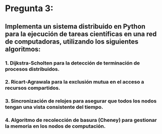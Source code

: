 # Pregunta 3:
## Implementa un sistema distribuido en Python para la ejecución de tareas científicas en una red de computadoras, utilizando los siguientes algoritmos:
### 1. Dijkstra-Scholten para la detección de terminación de procesos distribuidos.
### 2. Ricart-Agrawala para la exclusión mutua en el acceso a recursos compartidos.
### 3. Sincronización de relojes para asegurar que todos los nodos tengan una vista consistente del tiempo.
### 4. Algoritmo de recolección de basura (Cheney) para gestionar la memoria en los nodos de computación.
